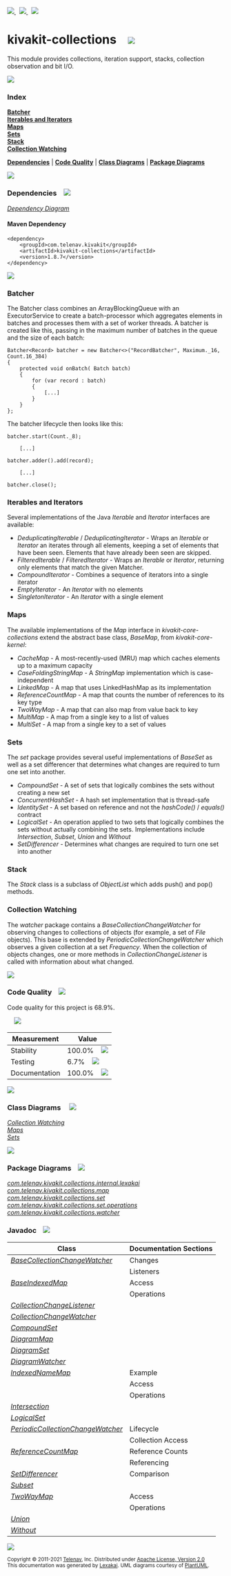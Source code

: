 [//]: # (start-user-text)

<a href="https://www.kivakit.org">
<img src="https://telenav.github.io/telenav-assets/images/icons/web-32.png" srcset="https://telenav.github.io/telenav-assets/images/icons/web-32-2x.png 2x"/>
</a>
&nbsp;
<a href="https://twitter.com/openkivakit">
<img src="https://telenav.github.io/telenav-assets/images/logos/twitter/twitter-32.png" srcset="https://telenav.github.io/telenav-assets/images/logos/twitter/twitter-32-2x.png 2x"/>
</a>
&nbsp;
<a href="https://kivakit.zulipchat.com">
<img src="https://telenav.github.io/telenav-assets/images/logos/zulip/zulip-32.png" srcset="https://telenav.github.io/telenav-assets/images/logos/zulip/zulip-32-2x.png 2x"/>
</a>

[//]: # (end-user-text)

# kivakit-collections &nbsp;&nbsp; <img src="https://telenav.github.io/telenav-assets/images/icons/set-48.png" srcset="https://telenav.github.io/telenav-assets/images/icons/set-48-2x.png 2x"/>

This module provides collections, iteration support, stacks, collection observation and bit I/O.

<img src="https://telenav.github.io/telenav-assets/images/separators/horizontal-line-512.png" srcset="https://telenav.github.io/telenav-assets/images/separators/horizontal-line-512-2x.png 2x"/>

### Index

[**Batcher**](#batcher)  
[**Iterables and Iterators**](#iterables-and-iterators)  
[**Maps**](#maps)  
[**Sets**](#sets)  
[**Stack**](#stack)  
[**Collection Watching**](#collection-watching)  

[**Dependencies**](#dependencies) | [**Code Quality**](#code-quality) | [**Class Diagrams**](#class-diagrams) | [**Package Diagrams**](#package-diagrams)

<img src="https://telenav.github.io/telenav-assets/images/separators/horizontal-line-512.png" srcset="https://telenav.github.io/telenav-assets/images/separators/horizontal-line-512-2x.png 2x"/>

### Dependencies <a name="dependencies"></a> &nbsp;&nbsp; <img src="https://telenav.github.io/telenav-assets/images/icons/dependencies-32.png" srcset="https://telenav.github.io/telenav-assets/images/icons/dependencies-32-2x.png 2x"/>

[*Dependency Diagram*](https://www.kivakit.org/1.8.7/lexakai/kivakit/kivakit-collections/documentation/diagrams/dependencies.svg)

#### Maven Dependency

    <dependency>
        <groupId>com.telenav.kivakit</groupId>
        <artifactId>kivakit-collections</artifactId>
        <version>1.8.7</version>
    </dependency>

<img src="https://telenav.github.io/telenav-assets/images/separators/horizontal-line-128.png" srcset="https://telenav.github.io/telenav-assets/images/separators/horizontal-line-128-2x.png 2x"/>

[//]: # (start-user-text)

### Batcher <a name = "batcher"></a>

The Batcher class combines an ArrayBlockingQueue with an ExecutorService to create a batch-processor which
aggregates elements in batches and processes them with a set of worker threads. A batcher is created like this, passing in the maximum
number of batches in the queue and the size of each batch:

    Batcher<Record> batcher = new Batcher<>("RecordBatcher", Maximum._16, Count.16_384)
    {
        protected void onBatch( Batch batch)
        {
            for (var record : batch)
            {
                [...]
            }
        }
    };

The batcher lifecycle then looks like this:

    batcher.start(Count._8);

        [...]

    batcher.adder().add(record);

        [...]

    batcher.close();

### Iterables and Iterators <a name = "iterables-and-iterators"></a>

Several implementations of the Java *Iterable* and *Iterator* interfaces are available:

- *DeduplicatingIterable* / *DeduplicatingIterator* - Wraps an *Iterable* or *Iterator* an iterates through
  all elements, keeping a set of elements that have been seen. Elements that have already been seen
  are skipped.
- *FilteredIterable* / *FilteredIterator* - Wraps an *Iterable* or *Iterator*, returning only elements that
  match the given Matcher.
- *CompoundIterator* - Combines a sequence of iterators into a single iterator
- *EmptyIterator* - An *Iterator* with no elements
- *SingletonIterator* - An *Iterator* with a single element

### Maps <a name = "maps"></a>

The available implementations of the *Map* interface in *kivakit-core-collections* extend the abstract base class,
*BaseMap*, from *kivakit-core-kernel*:

- *CacheMap* - A most-recently-used (MRU) map which caches elements up to a maximum capacity
- *CaseFoldingStringMap* - A *StringMap* implementation which is case-independent
- *LinkedMap* - A map that uses LinkedHashMap as its implementation
- *ReferenceCountMap* - A map that counts the number of references to its key type
- *TwoWayMap* - A map that can also map from value back to key
- *MultiMap* - A map from a single key to a list of values
- *MultiSet* - A map from a single key to a set of values

### Sets <a name = "sets"></a>

The *set* package provides several useful implementations of *BaseSet* as well as a set differencer that
determines what changes are required to turn one set into another.

- *CompoundSet* - A set of sets that logically combines the sets without creating a new set
- *ConcurrentHashSet* - A hash set implementation that is thread-safe
- *IdentitySet* - A set based on reference and not the *hashCode()* / *equals()* contract
- *LogicalSet* - An operation applied to two sets that logically combines the sets without actually
  combining the sets. Implementations include *Intersection*, *Subset*, *Union* and *Without*
- *SetDifferencer* - Determines what changes are required to turn one set into another

### Stack <a name = "stack"></a>

The *Stack* class is a subclass of *ObjectList* which adds push() and pop() methods.

### Collection Watching <a name = "collection-watching"></a>

The *watcher* package contains a *BaseCollectionChangeWatcher* for observing changes to collections of
objects (for example, a set of *File* objects). This base is extended by *PeriodicCollectionChangeWatcher*
which observes a given collection at a set *Frequency*. When the collection of objects changes, one or
more methods in *CollectionChangeListener* is called with information about what changed.

[//]: # (end-user-text)

<img src="https://telenav.github.io/telenav-assets/images/separators/horizontal-line-128.png" srcset="https://telenav.github.io/telenav-assets/images/separators/horizontal-line-128-2x.png 2x"/>

### Code Quality <a name="code-quality"></a> &nbsp;&nbsp; <img src="https://telenav.github.io/telenav-assets/images/icons/ruler-32.png" srcset="https://telenav.github.io/telenav-assets/images/icons/ruler-32-2x.png 2x"/>

Code quality for this project is 68.9%.  
  
&nbsp; &nbsp; <img src="https://telenav.github.io/telenav-assets/images/meters/meter-70-96.png" srcset="https://telenav.github.io/telenav-assets/images/meters/meter-70-96-2x.png 2x"/>

| Measurement   | Value                    |
|---------------|--------------------------|
| Stability     | 100.0%&nbsp; &nbsp; <img src="https://telenav.github.io/telenav-assets/images/meters/meter-100-96.png" srcset="https://telenav.github.io/telenav-assets/images/meters/meter-100-96-2x.png 2x"/>     |
| Testing       | 6.7%&nbsp; &nbsp; <img src="https://telenav.github.io/telenav-assets/images/meters/meter-10-96.png" srcset="https://telenav.github.io/telenav-assets/images/meters/meter-10-96-2x.png 2x"/>       |
| Documentation | 100.0%&nbsp; &nbsp; <img src="https://telenav.github.io/telenav-assets/images/meters/meter-100-96.png" srcset="https://telenav.github.io/telenav-assets/images/meters/meter-100-96-2x.png 2x"/> |

<img src="https://telenav.github.io/telenav-assets/images/separators/horizontal-line-128.png" srcset="https://telenav.github.io/telenav-assets/images/separators/horizontal-line-128-2x.png 2x"/>

### Class Diagrams <a name="class-diagrams"></a> &nbsp; &nbsp; <img src="https://telenav.github.io/telenav-assets/images/icons/diagram-40.png" srcset="https://telenav.github.io/telenav-assets/images/icons/diagram-40-2x.png 2x"/>

[*Collection Watching*](https://www.kivakit.org/1.8.7/lexakai/kivakit/kivakit-collections/documentation/diagrams/diagram-watcher.svg)  
[*Maps*](https://www.kivakit.org/1.8.7/lexakai/kivakit/kivakit-collections/documentation/diagrams/diagram-map.svg)  
[*Sets*](https://www.kivakit.org/1.8.7/lexakai/kivakit/kivakit-collections/documentation/diagrams/diagram-set.svg)

<img src="https://telenav.github.io/telenav-assets/images/separators/horizontal-line-128.png" srcset="https://telenav.github.io/telenav-assets/images/separators/horizontal-line-128-2x.png 2x"/>

### Package Diagrams <a name="package-diagrams"></a> &nbsp;&nbsp; <img src="https://telenav.github.io/telenav-assets/images/icons/box-24.png" srcset="https://telenav.github.io/telenav-assets/images/icons/box-24-2x.png 2x"/>

[*com.telenav.kivakit.collections.internal.lexakai*](https://www.kivakit.org/1.8.7/lexakai/kivakit/kivakit-collections/documentation/diagrams/com.telenav.kivakit.collections.internal.lexakai.svg)  
[*com.telenav.kivakit.collections.map*](https://www.kivakit.org/1.8.7/lexakai/kivakit/kivakit-collections/documentation/diagrams/com.telenav.kivakit.collections.map.svg)  
[*com.telenav.kivakit.collections.set*](https://www.kivakit.org/1.8.7/lexakai/kivakit/kivakit-collections/documentation/diagrams/com.telenav.kivakit.collections.set.svg)  
[*com.telenav.kivakit.collections.set.operations*](https://www.kivakit.org/1.8.7/lexakai/kivakit/kivakit-collections/documentation/diagrams/com.telenav.kivakit.collections.set.operations.svg)  
[*com.telenav.kivakit.collections.watcher*](https://www.kivakit.org/1.8.7/lexakai/kivakit/kivakit-collections/documentation/diagrams/com.telenav.kivakit.collections.watcher.svg)

### Javadoc <a name="code-quality"></a> &nbsp;&nbsp; <img src="https://telenav.github.io/telenav-assets/images/icons/books-24.png" srcset="https://telenav.github.io/telenav-assets/images/icons/books-24-2x.png 2x"/>

| Class | Documentation Sections  |
|-------|-------------------------|
| [*BaseCollectionChangeWatcher*](https://www.kivakit.org/1.8.7/javadoc/kivakit/kivakit-collections/com/telenav/kivakit/collections/watcher/BaseCollectionChangeWatcher.html) | Changes |  
| | Listeners |  
| [*BaseIndexedMap*](https://www.kivakit.org/1.8.7/javadoc/kivakit/kivakit-collections/com/telenav/kivakit/collections/map/BaseIndexedMap.html) | Access |  
| | Operations |  
| [*CollectionChangeListener*](https://www.kivakit.org/1.8.7/javadoc/kivakit/kivakit-collections/com/telenav/kivakit/collections/watcher/CollectionChangeListener.html) |  |  
| [*CollectionChangeWatcher*](https://www.kivakit.org/1.8.7/javadoc/kivakit/kivakit-collections/com/telenav/kivakit/collections/watcher/CollectionChangeWatcher.html) |  |  
| [*CompoundSet*](https://www.kivakit.org/1.8.7/javadoc/kivakit/kivakit-collections/com/telenav/kivakit/collections/set/CompoundSet.html) |  |  
| [*DiagramMap*](https://www.kivakit.org/1.8.7/javadoc/kivakit/kivakit-collections/com/telenav/kivakit/collections/internal/lexakai/DiagramMap.html) |  |  
| [*DiagramSet*](https://www.kivakit.org/1.8.7/javadoc/kivakit/kivakit-collections/com/telenav/kivakit/collections/internal/lexakai/DiagramSet.html) |  |  
| [*DiagramWatcher*](https://www.kivakit.org/1.8.7/javadoc/kivakit/kivakit-collections/com/telenav/kivakit/collections/internal/lexakai/DiagramWatcher.html) |  |  
| [*IndexedNameMap*](https://www.kivakit.org/1.8.7/javadoc/kivakit/kivakit-collections/com/telenav/kivakit/collections/map/IndexedNameMap.html) | Example |  
| | Access |  
| | Operations |  
| [*Intersection*](https://www.kivakit.org/1.8.7/javadoc/kivakit/kivakit-collections/com/telenav/kivakit/collections/set/operations/Intersection.html) |  |  
| [*LogicalSet*](https://www.kivakit.org/1.8.7/javadoc/kivakit/kivakit-collections/com/telenav/kivakit/collections/set/LogicalSet.html) |  |  
| [*PeriodicCollectionChangeWatcher*](https://www.kivakit.org/1.8.7/javadoc/kivakit/kivakit-collections/com/telenav/kivakit/collections/watcher/PeriodicCollectionChangeWatcher.html) | Lifecycle |  
| | Collection Access |  
| [*ReferenceCountMap*](https://www.kivakit.org/1.8.7/javadoc/kivakit/kivakit-collections/com/telenav/kivakit/collections/map/ReferenceCountMap.html) | Reference Counts |  
| | Referencing |  
| [*SetDifferencer*](https://www.kivakit.org/1.8.7/javadoc/kivakit/kivakit-collections/com/telenav/kivakit/collections/set/SetDifferencer.html) | Comparison |  
| [*Subset*](https://www.kivakit.org/1.8.7/javadoc/kivakit/kivakit-collections/com/telenav/kivakit/collections/set/operations/Subset.html) |  |  
| [*TwoWayMap*](https://www.kivakit.org/1.8.7/javadoc/kivakit/kivakit-collections/com/telenav/kivakit/collections/map/TwoWayMap.html) | Access |  
| | Operations |  
| [*Union*](https://www.kivakit.org/1.8.7/javadoc/kivakit/kivakit-collections/com/telenav/kivakit/collections/set/operations/Union.html) |  |  
| [*Without*](https://www.kivakit.org/1.8.7/javadoc/kivakit/kivakit-collections/com/telenav/kivakit/collections/set/operations/Without.html) |  |  

[//]: # (start-user-text)



[//]: # (end-user-text)

<img src="https://telenav.github.io/telenav-assets/images/separators/horizontal-line-512.png" srcset="https://telenav.github.io/telenav-assets/images/separators/horizontal-line-512-2x.png 2x"/>

<sub>Copyright &#169; 2011-2021 [Telenav](https://telenav.com), Inc. Distributed under [Apache License, Version 2.0](LICENSE)</sub>  
<sub>This documentation was generated by [Lexakai](https://lexakai.org). UML diagrams courtesy of [PlantUML](https://plantuml.com).</sub>
